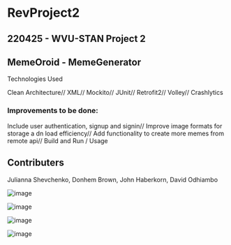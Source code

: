 # RevProject2

## 220425 - WVU-STAN Project 2

## MemeOroid - MemeGenerator
Technologies Used

Clean Architecture//
XML//
Mockito//
JUnit//
Retrofit2//
Volley//
Crashlytics

### Improvements to be done:
Include user authentication, signup and signin//
Improve image formats for storage a dn load efficiency//
Add functionality to create more memes from remote api//
Build and Run / Usage


## Contributers
Julianna Shevchenko,
Donhem Brown,
John Haberkorn,
David Odhiambo

![image](https://user-images.githubusercontent.com/8829018/171968936-ada6f43c-153e-4836-b516-758b2aeccfc1.png)


![image](https://user-images.githubusercontent.com/8829018/171968606-d0837808-468d-4f85-a218-181b1c064abc.png)

![image](https://user-images.githubusercontent.com/8829018/171968586-cf8ac107-247f-4a24-8528-1896e1647a6d.png)

![image](https://user-images.githubusercontent.com/8829018/171968462-b93a9111-be86-423f-b982-1d3c95b88d84.png)
